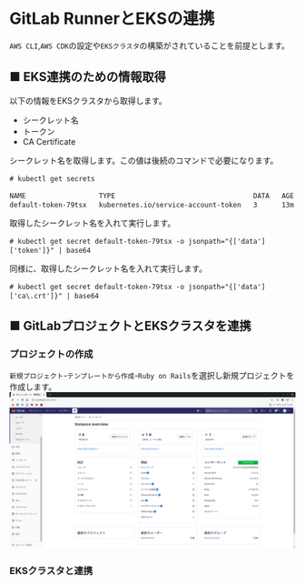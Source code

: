 # GitLab RunnerとEKSの連携
`AWS CLI`,`AWS CDK`の設定や`EKSクラスタ`の構築がされていることを前提とします。
## ■ EKS連携のための情報取得
以下の情報をEKSクラスタから取得します。
- シークレット名
- トークン
- CA Certificate

シークレット名を取得します。この値は後続のコマンドで必要になります。
```
# kubectl get secrets
```
```
NAME                  TYPE                                  DATA   AGE
default-token-79tsx   kubernetes.io/service-account-token   3      13m
```
取得したシークレット名を入れて実行します。
```
# kubectl get secret default-token-79tsx -o jsonpath="{['data']['token']}" | base64
```
同様に、取得したシークレット名を入れて実行します。
```
# kubectl get secret default-token-79tsx -o jsonpath="{['data']['ca\.crt']}" | base64
```
## ■ GitLabプロジェクトとEKSクラスタを連携
### プロジェクトの作成
`新規プロジェクト`-`テンプレートから作成`-`Ruby on Rails`を選択し新規プロジェクトを作成します。
![Image01](./images/01.png)
### EKSクラスタと連携
